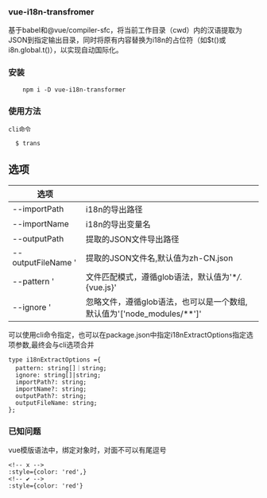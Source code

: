 ### vue-i18n-transfromer

基于babel和@vue/compiler-sfc，将当前工作目录（cwd）内的汉语提取为JSON到指定输出目录，同时将原有内容替换为i18n的占位符（如$t()或i8n.global.t()），以实现自动国际化。

### 安装

```
    npm i -D vue-i18n-transformer
```

### 使用方法

    cli命令

```
  $ trans
```

## 选项

| 选项                           |                                                                        |
| ------------------------------ | ---------------------------------------------------------------------- |
| --importPath <path>            | i18n的导出路径                                                         |
| --importName <name>            | i18n的导出变量名                                                       |
| --outputPath <outputPath>      | 提取的JSON文件导出路径                                                 |
| --outputFileName <outputname>' | 提取的JSON文件名,默认值为zh-CN.json                                    |
| --pattern <pattern>'           | 文件匹配模式，遵循glob语法，默认值为'\*_/_.{vue.js}'                   |
| --ignore <ignore>'             | 忽略文件，遵循glob语法，也可以是一个数组,默认值为'['node_modules/**']' |

可以使用cli命令指定，也可以在package.json中指定i18nExtractOptions指定选项参数,最终会与cli选项合并

```
type i18nExtractOptions ={
  pattern: string[]｜string;
  ignore: string[]|string;
  importPath?: string;
  importName?: string;
  outputPath?: string;
  outputFileName: string;
};

```

### 已知问题

vue模版语法中，绑定对象时，对面不可以有尾逗号

```
<!-- x -->
:style={color: 'red',}
<!-- ✔ -->
:style={color: 'red'}
```
